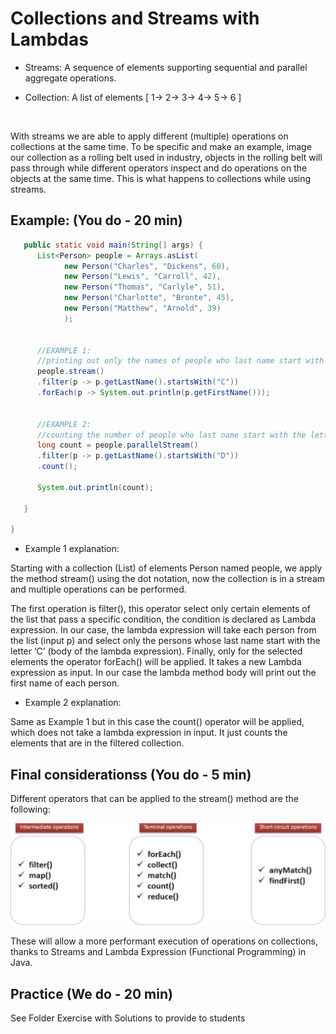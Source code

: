 # Collections and Streams with Lambdas 

* Streams: A sequence of elements supporting sequential and parallel
aggregate operations.

* Collection: A list of elements \[ 1-\> 2-\> 3-\> 4-\> 5-\> 6 ]

 

With streams we are able to apply different (multiple) operations on
collections at the same time. To be specific and make an example, image
our collection as a rolling belt used in industry, objects in the
rolling belt will pass through while different operators inspect and do
operations on the objects at the same time. This is what happens to
collections while using streams.

## Example: (You do - 20 min)

```java
   public static void main(String[] args) {
      List<Person> people = Arrays.asList(
            new Person("Charles", "Dickens", 60),
            new Person("Lewis", "Carroll", 42),
            new Person("Thomas", "Carlyle", 51),
            new Person("Charlotte", "Bronte", 45),
            new Person("Matthew", "Arnold", 39)
            );


      //EXAMPLE 1:
      //printing out only the names of people who last name start with the letter C
      people.stream()
      .filter(p -> p.getLastName().startsWith("C"))
      .forEach(p -> System.out.println(p.getFirstName()));
      
      
      //EXAMPLE 2:
      //counting the number of people who last name start with the letter D
      long count = people.parallelStream()
      .filter(p -> p.getLastName().startsWith("D"))
      .count();
      
      System.out.println(count);

   }

}
```

* Example 1 explanation:

Starting with a collection (List) of elements Person named people, we
apply the method stream() using the dot notation, now the collection is
in a stream and multiple operations can be performed.

The first operation is filter(), this operator select only certain
elements of the list that pass a specific condition, the condition is
declared as Lambda expression. In our case, the lambda expression will
take each person from the list (input p) and select only the persons whose last
name start with the letter ‘C’ (body of the lambda expression).
Finally, only for the selected elements the operator forEach() will be
applied. It takes a new Lambda expression as input. In our case the
lambda method body will print out the first name of each person.

* Example 2 explanation:

Same as Example 1 but in this case the count() operator will be applied,
which does not take a lambda expression in input. It just counts the
elements that are in the filtered collection.


## Final considerationss (You do - 5 min)


Different operators that can be applied to the stream() method are the
following:


<span style="mso-no-proof:yes">![](images.fld/image01.png)</span>


These will allow a more performant execution of operations on
collections, thanks to Streams and Lambda Expression (Functional
Programming) in Java.



## Practice (We do - 20 min)
See Folder Exercise with Solutions to provide to students 
